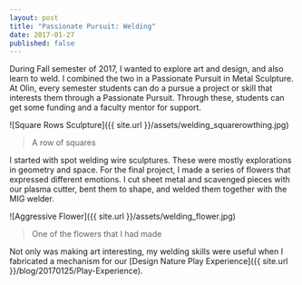 ```yaml
---
layout: post
title: "Passionate Pursuit: Welding"
date: 2017-01-27
published: false
---
```

During Fall semester of 2017, I wanted to explore art and design, and also learn to weld. I combined the two in a Passionate Pursuit in Metal Sculpture. At Olin, every semester students can do a pursue a project or skill that interests them through a Passionate Pursuit. Through these, students can get some funding and a faculty mentor for support.

![Square Rows Sculpture]({{ site.url }}/assets/welding_squarerowthing.jpg)

> A row of squares

I started with spot welding wire sculptures. These were mostly explorations in geometry and space. For the final project, I made a series of flowers that expressed different emotions. I cut sheet metal and scavenged pieces with our plasma cutter, bent them to shape, and welded them together with the MIG welder.

![Aggressive Flower]({{ site.url }}/assets/welding_flower.jpg)

> One of the flowers that I had made

Not only was making art interesting, my welding skills were useful when I fabricated a mechanism for our [Design Nature Play Experience]({{ site.url }}/blog/20170125/Play-Experience).
